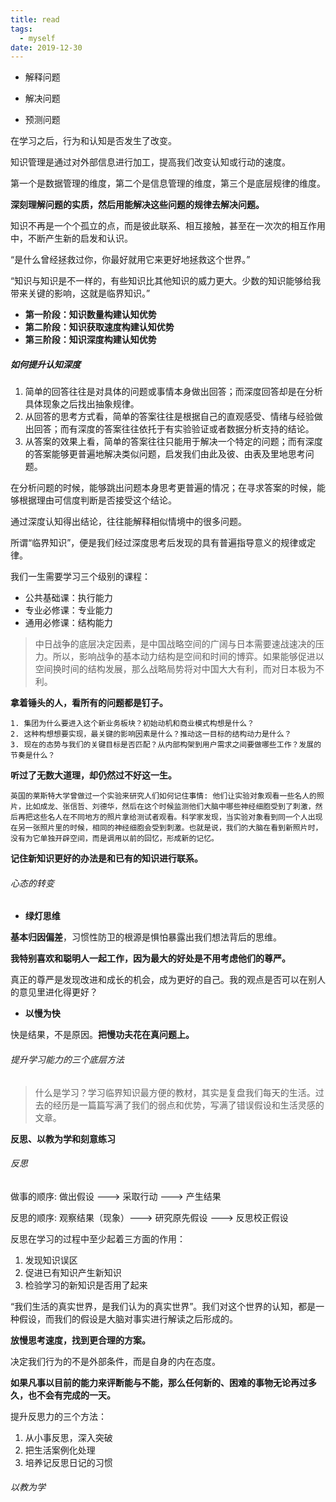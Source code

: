 ```yaml
---
title: read
tags:
  - myself
date: 2019-12-30
---
```



- 解释问题

- 解决问题

- 预测问题

在学习之后，行为和认知是否发生了改变。

知识管理是通过对外部信息进行加工，提高我们改变认知或行动的速度。

第一个是数据管理的维度，第二个是信息管理的维度，第三个是底层规律的维度。

**深刻理解问题的实质，然后用能解决这些问题的规律去解决问题。**

知识不再是一个个孤立的点，而是彼此联系、相互接触，甚至在一次次的相互作用中，不断产生新的启发和认识。

“是什么曾经拯救过你，你最好就用它来更好地拯救这个世界。”

“知识与知识是不一样的，有些知识比其他知识的威力更大。少数的知识能够给我带来关键的影响，这就是临界知识。”

- **第一阶段：知识数量构建认知优势**
- **第二阶段：知识获取速度构建认知优势**
- **第三阶段：知识深度构建认知优势**

##### 如何提升认知深度

1. 简单的回答往往是对具体的问题或事情本身做出回答；而深度回答却是在分析具体现象之后找出抽象规律。
2. 从回答的思考方式看，简单的答案往往是根据自己的直观感受、情绪与经验做出回答；而有深度的答案往往依托于有实验验证或者数据分析支持的结论。
3. 从答案的效果上看，简单的答案往往只能用于解决一个特定的问题；而有深度的答案能够更普遍地解决类似问题，启发我们由此及彼、由表及里地思考问题。

在分析问题的时候，能够跳出问题本身思考更普遍的情况；在寻求答案的时候，能够根据理由可信度判断是否接受这个结论。

通过深度认知得出结论，往往能解释相似情境中的很多问题。

所谓“临界知识”，便是我们经过深度思考后发现的具有普遍指导意义的规律或定律。



我们一生需要学习三个级别的课程：

- 公共基础课：执行能力
- 专业必修课：专业能力
- 通用必修课：结构能力

> 中日战争的底层决定因素，是中国战略空间的广阔与日本需要速战速决的压力。所以，影响战争的基本动力结构是空间和时间的博弈。如果能够促进以空间换时间的结构发展，那么战略局势将对中国大大有利，而对日本极为不利。

**拿着锤头的人，看所有的问题都是钉子。**

```
1. 集团为什么要进入这个新业务板块？初始动机和商业模式构想是什么？
2. 这种构想想要实现，最关键的影响因素是什么？推动这一目标的结构动力是什么？
3. 现在的态势与我们的关键目标是否匹配？从内部构架到用户需求之间要做哪些工作？发展的节奏是什么？
```

**听过了无数大道理，却仍然过不好这一生。**

```
英国的莱斯特大学曾做过一个实验来研究人们如何记住事情: 他们让实验对象观看一些名人的照片，比如成龙、张信哲、刘德华，然后在这个时候监测他们大脑中哪些神经细胞受到了刺激，然后再把这些名人在不同地方的照片拿给测试者观看。科学家发现，当实验对象看到同一个人出现在另一张照片里的时候，相同的神经细胞会受到刺激。也就是说，我们的大脑在看到新照片时，没有为它单独开辟空间，而是调用以前的回忆，形成新的记忆。
```

**记住新知识更好的办法是和已有的知识进行联系。**

###### 心态的转变

- **绿灯思维**

**基本归因偏差**，习惯性防卫的根源是惧怕暴露出我们想法背后的思维。

**我特别喜欢和聪明人一起工作，因为最大的好处是不用考虑他们的尊严。**

真正的尊严是发现改进和成长的机会，成为更好的自己。我的观点是否可以在别人的意见里进化得更好？

- **以慢为快**

快是结果，不是原因。**把慢功夫花在真问题上。**

###### 提升学习能力的三个底层方法

> 什么是学习？学习临界知识最方便的教材，其实是复盘我们每天的生活。过去的经历是一篇篇写满了我们的弱点和优势，写满了错误假设和生活灵感的文章。

**反思、以教为学和刻意练习**

###### 反思

做事的顺序: 做出假设 ---> 采取行动 ---> 产生结果

反思的顺序: 观察结果（现象）---> 研究原先假设 ---> 反思校正假设

反思在学习的过程中至少起着三方面的作用：

1. 发现知识误区
2. 促进已有知识产生新知识
3. 检验学习的新知识是否用了起来

“我们生活的真实世界，是我们认为的真实世界”。我们对这个世界的认知，都是一种假设，而我们的假设是大脑对事实进行解读之后形成的。

**放慢思考速度，找到更合理的方案。**

决定我们行为的不是外部条件，而是自身的内在态度。

**如果凡事以目前的能力来评断能与不能，那么任何新的、困难的事物无论再过多久，也不会有完成的一天。**

提升反思力的三个方法：

1. 从小事反思，深入突破
2. 把生活案例化处理
3. 培养记反思日记的习惯

###### 以教为学

